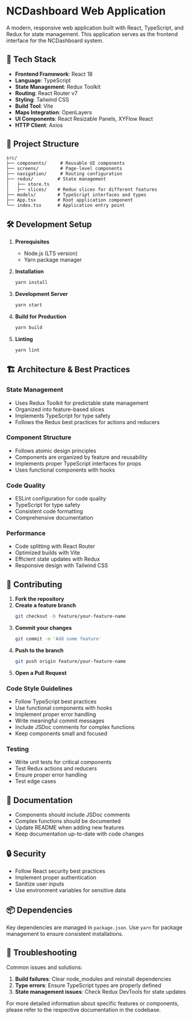 # NCDashboard Web Application

A modern, responsive web application built with React, TypeScript, and Redux for state management. This application serves as the frontend interface for the NCDashboard system.

## 🚀 Tech Stack

- **Frontend Framework**: React 18
- **Language**: TypeScript
- **State Management**: Redux Toolkit
- **Routing**: React Router v7
- **Styling**: Tailwind CSS
- **Build Tool**: Vite
- **Maps Integration**: OpenLayers
- **UI Components**: React Resizable Panels, XYFlow React
- **HTTP Client**: Axios

## 📁 Project Structure

```
src/
├── components/     # Reusable UI components
├── screens/        # Page-level components
├── navigation/     # Routing configuration
├── redux/         # State management
│   ├── store.ts
│   ├── slices/    # Redux slices for different features
├── models/        # TypeScript interfaces and types
├── App.tsx        # Root application component
└── index.tsx      # Application entry point
```

## 🛠️ Development Setup

1. **Prerequisites**
   - Node.js (LTS version)
   - Yarn package manager

2. **Installation**
   ```bash
   yarn install
   ```

3. **Development Server**
   ```bash
   yarn start
   ```

4. **Build for Production**
   ```bash
   yarn build
   ```

5. **Linting**
   ```bash
   yarn lint
   ```

## 🏗️ Architecture & Best Practices

### State Management
- Uses Redux Toolkit for predictable state management
- Organized into feature-based slices
- Implements TypeScript for type safety
- Follows the Redux best practices for actions and reducers

### Component Structure
- Follows atomic design principles
- Components are organized by feature and reusability
- Implements proper TypeScript interfaces for props
- Uses functional components with hooks

### Code Quality
- ESLint configuration for code quality
- TypeScript for type safety
- Consistent code formatting
- Comprehensive documentation

### Performance
- Code splitting with React Router
- Optimized builds with Vite
- Efficient state updates with Redux
- Responsive design with Tailwind CSS

## 🤝 Contributing

1. **Fork the repository**
2. **Create a feature branch**
   ```bash
   git checkout -b feature/your-feature-name
   ```
3. **Commit your changes**
   ```bash
   git commit -m 'Add some feature'
   ```
4. **Push to the branch**
   ```bash
   git push origin feature/your-feature-name
   ```
5. **Open a Pull Request**

### Code Style Guidelines
- Follow TypeScript best practices
- Use functional components with hooks
- Implement proper error handling
- Write meaningful commit messages
- Include JSDoc comments for complex functions
- Keep components small and focused

### Testing
- Write unit tests for critical components
- Test Redux actions and reducers
- Ensure proper error handling
- Test edge cases

## 📝 Documentation

- Components should include JSDoc comments
- Complex functions should be documented
- Update README when adding new features
- Keep documentation up-to-date with code changes

## 🔒 Security

- Follow React security best practices
- Implement proper authentication
- Sanitize user inputs
- Use environment variables for sensitive data

## 📦 Dependencies

Key dependencies are managed in `package.json`. Use `yarn` for package management to ensure consistent installations.

## 🚨 Troubleshooting

Common issues and solutions:
1. **Build failures**: Clear node_modules and reinstall dependencies
2. **Type errors**: Ensure TypeScript types are properly defined
3. **State management issues**: Check Redux DevTools for state updates


For more detailed information about specific features or components, please refer to the respective documentation in the codebase.
